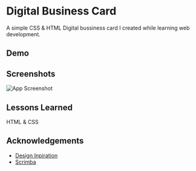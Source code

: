 # Digital Business Card

A simple CSS & HTML Digital bussiness card I created while learning web development.


## Demo



## Screenshots
![App Screenshot][Screenshot.png]

## Lessons Learned

HTML & CSS
## Acknowledgements

 - [Design Inpiration](https://zapped.to/blog/wp-content/uploads/2022/06/Digital-Business-Card.png)
 - [Scrimba](https://scrimba.com/dashboard#overview)

[Screenshot.png]: Screenshot.png